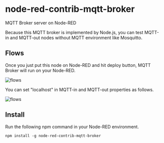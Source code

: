 # node-red-contrib-mqtt-broker
MQTT Broker server on Node-RED

Because this MQTT broker is implemented by Node.js, you can test MQTT-in and MQTT-out nodes without MQTT environment like Mosquitto.

## Flows
Once you just put this node on Node-RED and hit deploy button, MQTT Broker will run on your Node-RED.

![flows](https://github.com/zuhito/node-red-contrib-mqtt-broker/raw/master/flows.png)

You can set "localhost" in MQTT-in and MQTT-out properties as follows.

![flows](https://github.com/zuhito/node-red-contrib-mqtt-broker/raw/master/setting.png)

## Install
Run the following npm command in your Node-RED environment.
```
npm install -g node-red-contrib-mqtt-broker
```
